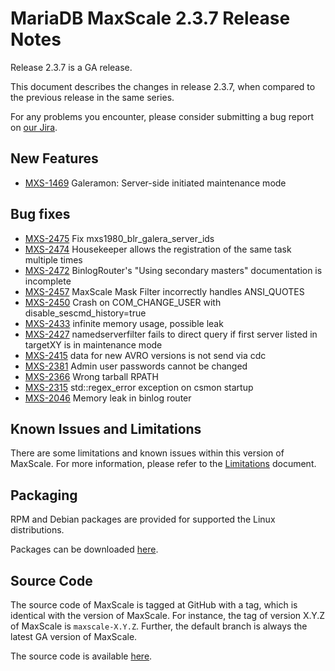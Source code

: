 # MariaDB MaxScale 2.3.7 Release Notes

Release 2.3.7 is a GA release.

This document describes the changes in release 2.3.7, when compared to the
previous release in the same series.

For any problems you encounter, please consider submitting a bug
report on [our Jira](https://jira.mariadb.org/projects/MXS).

## New Features

* [MXS-1469](https://jira.mariadb.org/browse/MXS-1469) Galeramon: Server-side initiated maintenance mode

## Bug fixes

* [MXS-2475](https://jira.mariadb.org/browse/MXS-2475) Fix mxs1980_blr_galera_server_ids
* [MXS-2474](https://jira.mariadb.org/browse/MXS-2474) Housekeeper allows the registration of the same task multiple times
* [MXS-2472](https://jira.mariadb.org/browse/MXS-2472) BinlogRouter's "Using secondary masters" documentation is incomplete
* [MXS-2457](https://jira.mariadb.org/browse/MXS-2457) MaxScale Mask Filter incorrectly handles ANSI_QUOTES
* [MXS-2450](https://jira.mariadb.org/browse/MXS-2450) Crash on COM_CHANGE_USER with disable_sescmd_history=true
* [MXS-2433](https://jira.mariadb.org/browse/MXS-2433) infinite memory usage, possible leak
* [MXS-2427](https://jira.mariadb.org/browse/MXS-2427) namedserverfilter fails to direct query if first server listed in targetXY is in maintenance mode
* [MXS-2415](https://jira.mariadb.org/browse/MXS-2415) data for new AVRO versions is not send via cdc
* [MXS-2381](https://jira.mariadb.org/browse/MXS-2381) Admin user passwords cannot be changed
* [MXS-2366](https://jira.mariadb.org/browse/MXS-2366) Wrong tarball RPATH
* [MXS-2315](https://jira.mariadb.org/browse/MXS-2315) std::regex_error exception on csmon startup
* [MXS-2046](https://jira.mariadb.org/browse/MXS-2046) Memory leak in binlog router

## Known Issues and Limitations

There are some limitations and known issues within this version of MaxScale.
For more information, please refer to the [Limitations](../About/Limitations.md) document.

## Packaging

RPM and Debian packages are provided for supported the Linux distributions.

Packages can be downloaded [here](https://mariadb.com/downloads/mariadb-tx/maxscale).

## Source Code

The source code of MaxScale is tagged at GitHub with a tag, which is identical
with the version of MaxScale. For instance, the tag of version X.Y.Z of MaxScale
is `maxscale-X.Y.Z`. Further, the default branch is always the latest GA version
of MaxScale.

The source code is available [here](https://github.com/mariadb-corporation/MaxScale).
